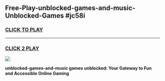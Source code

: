 
## Free-Play-unblocked-games-and-music-Unblocked-Games #jc58i
<h3>
<a href="https://news.freeplayer.one?title=unblocked-games-and-music&ref=8M">CLICK TO PLAY</a></h3>
<hr>

<h3>
<a href="https://news.freeplayer.one?title=unblocked-games-and-music&ref=8M">CLICK 2 PLAY</a>
  
</h3>

<a href="https://news.freeplayer.one?title=unblocked-games-and-music&ref=8M"><img src="https://clearcache.store/games.png"></a>


**unblocked-games-and-music games unblocked: Your Gateway to Fun and Accessible Online Gaming**
